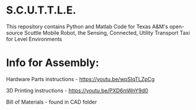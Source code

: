 # S.C.U.T.T.L.E.
This repository contains Python and Matlab Code for Texas A&amp;M's open-source Scuttle Mobile Robot, the Sensing, Connected, Utility Transport Taxi for Level Environments

# Info for Assembly:
Hardware Parts instructions - https://youtu.be/wpSIqTLZpCg

3D Printing instructions - https://youtu.be/PXD6mWnY9d0

Bill of Materials - found in CAD folder

